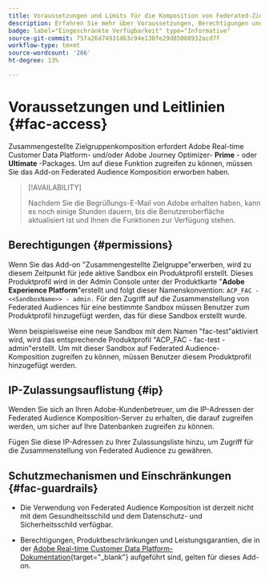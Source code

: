 ```yaml
---
title: Voraussetzungen und Limits für die Komposition von Federated-Zielgruppen
description: Erfahren Sie mehr über Voraussetzungen, Berechtigungen und Limits für die Zusammenstellung von Federated Audience
badge: label="Eingeschränkte Verfügbarkeit" type="Informative"
source-git-commit: 75fa26d74931d63c94e138fe29d85088932acd7f
workflow-type: tm+mt
source-wordcount: '266'
ht-degree: 13%

---
```


# Voraussetzungen und Leitlinien {#fac-access}

Zusammengestellte Zielgruppenkomposition erfordert Adobe Real-time Customer Data Platform- und/oder Adobe Journey Optimizer- **Prime** - oder **Ultimate** -Packages. Um auf diese Funktion zugreifen zu können, müssen Sie das Add-on Federated Audience Komposition erworben haben.

>[!AVAILABILITY]
>
>Nachdem Sie die Begrüßungs-E-Mail von Adobe erhalten haben, kann es noch einige Stunden dauern, bis die Benutzeroberfläche aktualisiert ist und Ihnen die Funktionen zur Verfügung stehen.

## Berechtigungen {#permissions}

Wenn Sie das Add-on &quot;Zusammengestellte Zielgruppe&quot;erwerben, wird zu diesem Zeitpunkt für jede aktive Sandbox ein Produktprofil erstellt. Dieses Produktprofil wird in der Admin Console unter der Produktkarte &quot;**Adobe Experience Platform**&quot;erstellt und folgt dieser Namenskonvention: `ACP_FAC - <<SandboxName>> - admin.` Für den Zugriff auf die Zusammenstellung von Federated Audiences für eine bestimmte Sandbox müssen Benutzer zum Produktprofil hinzugefügt werden, das für diese Sandbox erstellt wurde.

Wenn beispielsweise eine neue Sandbox mit dem Namen &quot;fac-test&quot;aktiviert wird, wird das entsprechende Produktprofil &quot;ACP_FAC - fac-test - admin&quot;erstellt. Um mit dieser Sandbox auf Federated Audience-Komposition zugreifen zu können, müssen Benutzer diesem Produktprofil hinzugefügt werden.

## IP-Zulassungsauflistung {#ip}

Wenden Sie sich an Ihren Adobe-Kundenbetreuer, um die IP-Adressen der Federated Audience Komposition-Server zu erhalten, die darauf zugreifen werden, um sicher auf Ihre Datenbanken zugreifen zu können.

Fügen Sie diese IP-Adressen zu Ihrer Zulassungsliste hinzu, um Zugriff für die Zusammenstellung von Federated Audience zu gewähren.

## Schutzmechanismen und Einschränkungen {#fac-guardrails}

* Die Verwendung von Federated Audience Komposition ist derzeit nicht mit dem Gesundheitsschild und dem Datenschutz- und Sicherheitsschild verfügbar.

<!--
* Federated Audience Composition is compatible with Privacy & Security Shield and can be used in all verticals except for healthcare industries. Currently, Federated Audience Composition cannot be licensed to customers looking to ingest health data. [Learn more](https://experienceleague.adobe.com/en/docs/events/customer-data-management-voices-recordings/governance/healthcare-shield){target="_blank"}-->

* Berechtigungen, Produktbeschränkungen und Leistungsgarantien, die in der [Adobe Real-time Customer Data Platform-Dokumentation](https://experienceleague.adobe.com/de/docs/experience-platform/profile/guardrails){target="_blank"} aufgeführt sind, gelten für dieses Add-on.
